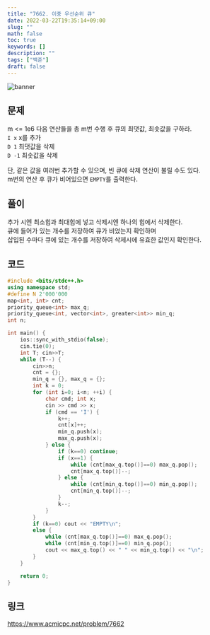 ```yaml
---
title: "7662. 이중 우선순위 큐"
date: 2022-03-22T19:35:14+09:00
slug: ""
math: false
toc: true
keywords: []
description: ""
tags: ["백준"]
draft: false
---
```

![banner](https://i.imgur.com/Sbr2C3C.jpeg)

## 문제
m <= 1e6
다음 연산들을 총 m번 수행 후 큐의 최댓값, 최솟값을 구하라.  
`I x`     x를 추가  
`D 1`     최댓값을 삭제  
`D -1`    최솟값을 삭제  

단, 같은 값을 여러번 추가할 수 있으며, 빈 큐에 삭제 연산이 불릴 수도 있다.  
m번의 연산 후 큐가 비어있으면 `EMPTY`를 출력한다.

## 풀이
추가 시엔 최소힙과 최대힙에 넣고 삭제시엔 하나의 힙에서 삭제한다.  
큐에 들어가 있는 개수를 저장하여 큐가 비었는지 확인하며  
삽입된 수마다 큐에 있는 개수를 저장하여 삭제시에 유효한 값인지 확인한다.  

## 코드
```c++
#include <bits/stdc++.h>
using namespace std;
#define N 2'000'000
map<int, int> cnt;
priority_queue<int> max_q;
priority_queue<int, vector<int>, greater<int>> min_q;
int n;

int main() {
    ios::sync_with_stdio(false);
    cin.tie(0);
    int T; cin>>T;
    while (T--) {
        cin>>n;
        cnt = {};
        min_q = {}, max_q = {};
        int k = 0;
        for (int i=0; i<n; ++i) {
            char cmd; int x;
            cin >> cmd >> x;
            if (cmd == 'I') {
                k++;
                cnt[x]++;
                min_q.push(x);
                max_q.push(x);
            } else {
                if (k==0) continue;
                if (x==1) {
                    while (cnt[max_q.top()]==0) max_q.pop();
                    cnt[max_q.top()]--;
                } else {
                    while (cnt[min_q.top()]==0) min_q.pop();
                    cnt[min_q.top()]--;
                }
                k--;
            }
        }
        if (k==0) cout << "EMPTY\n";
        else {
            while (cnt[max_q.top()]==0) max_q.pop();
            while (cnt[min_q.top()]==0) min_q.pop();
            cout << max_q.top() << " " << min_q.top() << "\n";
        }
    }

    return 0;
}
```

## 링크
https://www.acmicpc.net/problem/7662

